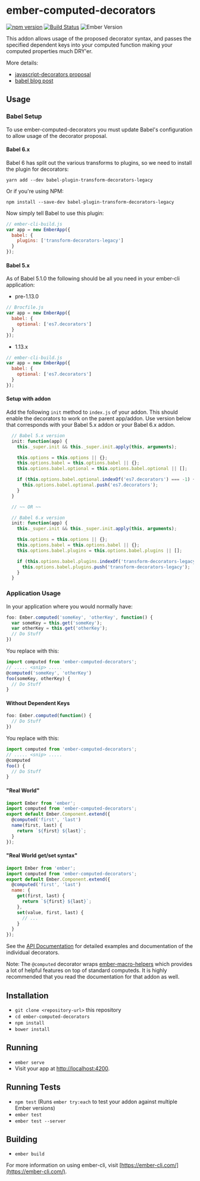 # ember-computed-decorators

[![npm version](https://badge.fury.io/js/ember-computed-decorators.svg)](https://badge.fury.io/js/ember-computed-decorators)
[![Build Status](https://travis-ci.org/rwjblue/ember-computed-decorators.svg?branch=master)](https://travis-ci.org/rwjblue/ember-computed-decorators)
![Ember Version](https://embadge.io/v1/badge.svg?start=2.4.0)

This addon allows usage of the proposed decorator syntax, and passes the specified
dependent keys into your computed function making your computed properties much DRY'er.

More details:

* [javascript-decorators proposal](https://github.com/wycats/javascript-decorators)
* [babel blog post](http://babeljs.io/blog/2015/03/31/5.0.0/#stage-1:-decorators)

## Usage

### Babel Setup

To use ember-computed-decorators you must update Babel's configuration to
allow usage of the decorator proposal.

#### Babel 6.x

Babel 6 has split out the various transforms to plugins, so we need to install the plugin for decorators:

```
yarn add --dev babel-plugin-transform-decorators-legacy
```

Or if you're using NPM:

```
npm install --save-dev babel-plugin-transform-decorators-legacy
```

Now simply tell Babel to use this plugin:

```javascript
// ember-cli-build.js
var app = new EmberApp({
  babel: {
    plugins: ['transform-decorators-legacy']
  }
});
```

#### Babel 5.x

As of Babel 5.1.0 the following should be all you need in your ember-cli application:

* pre-1.13.0
```javascript
// Brocfile.js
var app = new EmberApp({
  babel: {
    optional: ['es7.decorators']
  }
});
```

* 1.13.x
```javascript
// ember-cli-build.js
var app = new EmberApp({
  babel: {
    optional: ['es7.decorators']
  }
});
```

#### Setup with addon

Add the following `init` method to `index.js` of your addon.
This should enable the decorators to work on the parent app/addon. Use version below that corresponds with your Babel 5.x addon or your Babel 6.x addon.

```javascript
  // Babel 5.x version
  init: function(app) {
    this._super.init && this._super.init.apply(this, arguments);

    this.options = this.options || {};
    this.options.babel = this.options.babel || {};
    this.options.babel.optional = this.options.babel.optional || [];

    if (this.options.babel.optional.indexOf('es7.decorators') === -1) {
      this.options.babel.optional.push('es7.decorators');
    }
  }

  // ~~ OR ~~

  // Babel 6.x version
  init: function(app) {
    this._super.init && this._super.init.apply(this, arguments);

    this.options = this.options || {};
    this.options.babel = this.options.babel || {};
    this.options.babel.plugins = this.options.babel.plugins || [];

    if (this.options.babel.plugins.indexOf('transform-decorators-legacy') === -1) {
      this.options.babel.plugins.push('transform-decorators-legacy');
    }
  }
```

### Application Usage

In your application where you would normally have:

```javascript
foo: Ember.computed('someKey', 'otherKey', function() {
  var someKey = this.get('someKey');
  var otherKey = this.get('otherKey');
  // Do Stuff
})
```

You replace with this:

```javascript
import computed from 'ember-computed-decorators';
// ..... <snip> .....
@computed('someKey', 'otherKey')
foo(someKey, otherKey) {
  // Do Stuff
}
```

#### Without Dependent Keys

```javascript
foo: Ember.computed(function() {
  // Do Stuff
})
```
You replace with this:
```javascript
import computed from 'ember-computed-decorators';
// ..... <snip> .....
@computed
foo() {
  // Do Stuff
}
```

#### "Real World"

```javascript
import Ember from 'ember';
import computed from 'ember-computed-decorators';
export default Ember.Component.extend({
  @computed('first', 'last')
  name(first, last) {
    return `${first} ${last}`;
  }
});
```

#### "Real World get/set syntax"

```javascript
import Ember from 'ember';
import computed from 'ember-computed-decorators';
export default Ember.Component.extend({
  @computed('first', 'last')
  name: {
    get(first, last) {
      return `${first} ${last}`;
    },
    set(value, first, last) {
      // ...
    }
  }
});
```

See the [API Documentation](rwjblue.github.io/ember-computed-decorators/docs/index.html)
for detailed examples and documentation of the individual decorators.

Note: The `@computed` decorator wraps [ember-macro-helpers](https://github.com/kellyselden/ember-macro-helpers)
which provides a lot of helpful features on top of standard computeds. It is
highly recommended that you read the documentation for that addon as well.

## Installation

* `git clone <repository-url>` this repository
* `cd ember-computed-decorators`
* `npm install`
* `bower install`

## Running

* `ember serve`
* Visit your app at [http://localhost:4200](http://localhost:4200).

## Running Tests

* `npm test` (Runs `ember try:each` to test your addon against multiple Ember versions)
* `ember test`
* `ember test --server`

## Building

* `ember build`

For more information on using ember-cli, visit [https://ember-cli.com/](https://ember-cli.com/).
